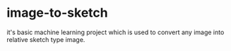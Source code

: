 # image-to-sketch
it's basic machine learning project which is used to convert any image into relative sketch type image. 
